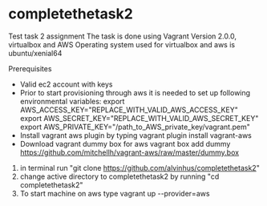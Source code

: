 # completethetask2
Test task 2 assignment
The task is done using Vagrant Version 2.0.0, virtualbox and AWS
Operating system used for virtualbox and aws is ubuntu/xenial64

Prerequisites
- Valid ec2 account with keys
- Prior to start provisioning through aws it is needed to set up following environmental variables:
	export AWS_ACCESS_KEY="REPLACE_WITH_VALID_AWS_ACCESS_KEY" 
	export AWS_SECRET_KEY="REPLACE_WITH_VALID_AWS_SECRET_KEY"
	export AWS_PRIVATE_KEY="/path_to_AWS_private_key/vagrant.pem"
- Install vagrant aws plugin by typing 
	vagrant plugin install vagrant-aws
- Download vagrant dummy box for aws
	vagrant box add	dummy https://github.com/mitchellh/vagrant-aws/raw/master/dummy.box

	
1. in terminal run "git clone https://github.com/alvinhus/completethetask2"
2. change active directory to completethetask2 by running "cd completethetask2"
3. To start machine on aws type
	vagrant up --provider=aws

